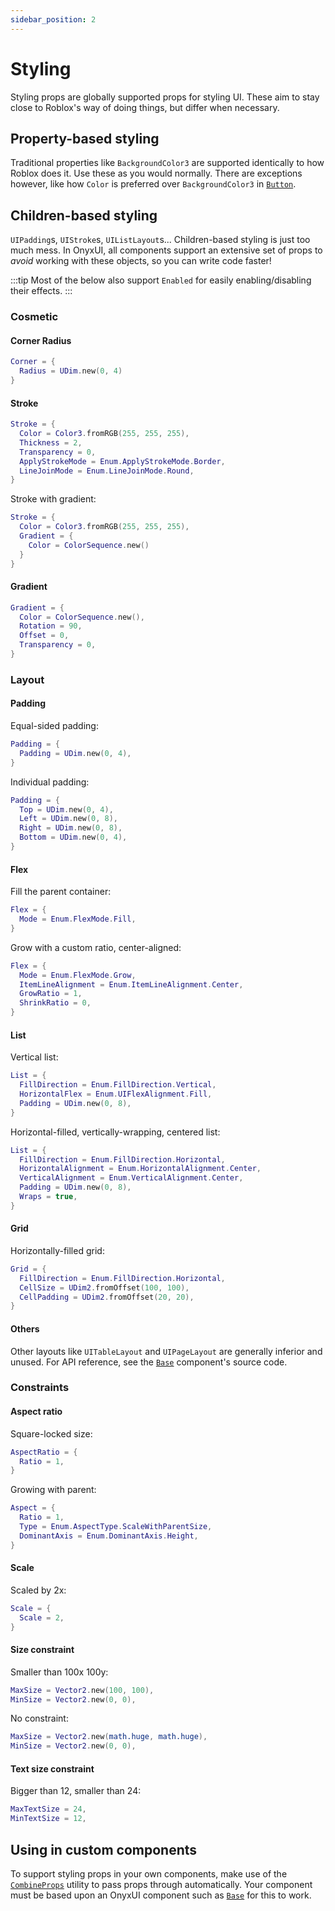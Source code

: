 ```yaml
---
sidebar_position: 2
---
```


# Styling

Styling props are globally supported props for styling UI. These aim to stay close to Roblox's way of doing things, but differ when necessary.

## Property-based styling

Traditional properties like `BackgroundColor3` are supported identically to how Roblox does it. Use these as you would normally. There are exceptions however, like how `Color` is preferred over `BackgroundColor3` in [`Button`](/api/Button).

## Children-based styling

`UIPadding`s, `UIStroke`s, `UIListLayout`s... Children-based styling is just too much mess. In OnyxUI, all components support an extensive set of props to *avoid* working with these objects, so you can write code faster!

:::tip
  Most of the below also support `Enabled` for easily enabling/disabling their effects.
:::

### Cosmetic

#### Corner Radius

```lua
Corner = {
  Radius = UDim.new(0, 4)
}
```

#### Stroke

```lua
Stroke = {
  Color = Color3.fromRGB(255, 255, 255),
  Thickness = 2,
  Transparency = 0,
  ApplyStrokeMode = Enum.ApplyStrokeMode.Border,
  LineJoinMode = Enum.LineJoinMode.Round,
}
```

Stroke with gradient:

```lua
Stroke = {
  Color = Color3.fromRGB(255, 255, 255),
  Gradient = {
    Color = ColorSequence.new()
  }
}
```

#### Gradient

```lua
Gradient = {
  Color = ColorSequence.new(),
  Rotation = 90,
  Offset = 0,
  Transparency = 0,
}
```

### Layout

#### Padding

Equal-sided padding:

```lua
Padding = {
  Padding = UDim.new(0, 4),
}
```

Individual padding:

```lua
Padding = {
  Top = UDim.new(0, 4),
  Left = UDim.new(0, 8),
  Right = UDim.new(0, 8),
  Bottom = UDim.new(0, 4),
}
```

#### Flex

Fill the parent container:

```lua
Flex = {
  Mode = Enum.FlexMode.Fill,
}
```

Grow with a custom ratio, center-aligned:

```lua
Flex = {
  Mode = Enum.FlexMode.Grow,
  ItemLineAlignment = Enum.ItemLineAlignment.Center,
  GrowRatio = 1,
  ShrinkRatio = 0,
}
```

#### List

Vertical list:

```lua
List = {
  FillDirection = Enum.FillDirection.Vertical,
  HorizontalFlex = Enum.UIFlexAlignment.Fill,
  Padding = UDim.new(0, 8),
}
```

Horizontal-filled, vertically-wrapping, centered list:

```lua
List = {
  FillDirection = Enum.FillDirection.Horizontal,
  HorizontalAlignment = Enum.HorizontalAlignment.Center,
  VerticalAlignment = Enum.VerticalAlignment.Center,
  Padding = UDim.new(0, 8),
  Wraps = true,
}
```

#### Grid

Horizontally-filled grid:

```lua
Grid = {
  FillDirection = Enum.FillDirection.Horizontal,
  CellSize = UDim2.fromOffset(100, 100),
  CellPadding = UDim2.fromOffset(20, 20),
}
```

#### Others

Other layouts like `UITableLayout` and `UIPageLayout` are generally inferior and unused. For API reference, see the [`Base`](/api/Base) component's source code.

### Constraints

#### Aspect ratio

Square-locked size:

```lua
AspectRatio = {
  Ratio = 1,
}
```

Growing with parent:

```lua
Aspect = {
  Ratio = 1,
  Type = Enum.AspectType.ScaleWithParentSize,
  DominantAxis = Enum.DominantAxis.Height,
}
```

#### Scale

Scaled by 2x:

```lua
Scale = {
  Scale = 2,
}
```

#### Size constraint

Smaller than 100x 100y:

```lua
MaxSize = Vector2.new(100, 100),
MinSize = Vector2.new(0, 0),
```

No constraint:

```lua
MaxSize = Vector2.new(math.huge, math.huge),
MinSize = Vector2.new(0, 0),
```

#### Text size constraint

Bigger than 12, smaller than 24:

```lua
MaxTextSize = 24,
MinTextSize = 12,
```

## Using in custom components

To support styling props in your own components, make use of the [`CombineProps`](/docs/utilities#combineprops) utility to pass props through automatically. Your component must be based upon an OnyxUI component such as [`Base`](/api/Base) for this to work.